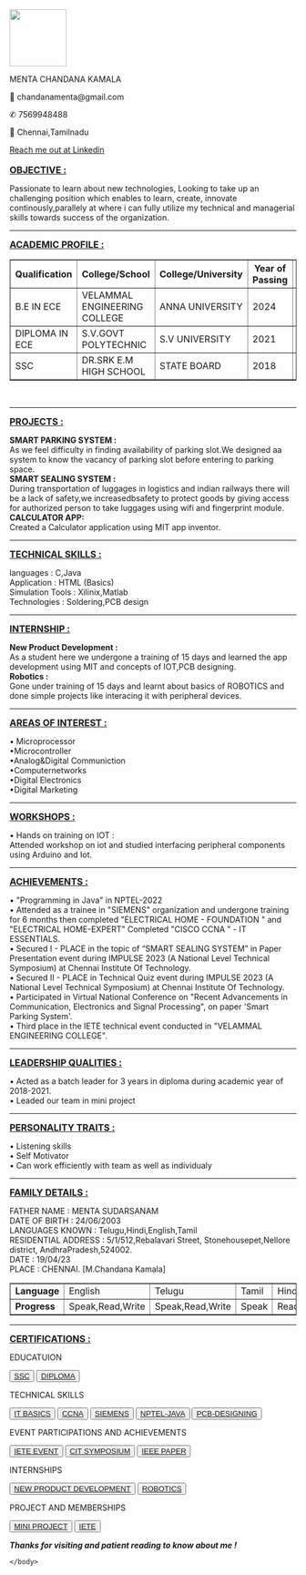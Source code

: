 <!DOCTYPE html>
<html lang="en">
    <head>
       <title> Resume </title>
    </head>
    <body>
        <img src="images/photo.jpg" alt="" width="100" height="100"> 
        <p>MENTA CHANDANA KAMALA</p>
        <p>📧 chandanamenta@gmail.com</p>
        <P>✆ 7569948488</P>
        <p>	📍 Chennai,Tamilnadu</p>
        <a href="https://www.linkedin.com/in/chandana1302" target="_blank">Reach me out at Linkedin</a>  
        <br><br>
        <font size="3"><b><u>OBJECTIVE : </u></b></font></p>
    <p><font type="Times New Roman"> Passionate to learn about new technologies, Looking to take up an challenging position which enables to learn, create, innovate continously,parallely at where i can fully utilize my technical and managerial skills towards success of the organization. </font></p>
 <hr>
 <font size="3"><b><u>ACADEMIC PROFILE : </u></b></font></p>
 <font type="Times New Roman">
 <table border="1" cellpadding="5" cellspacing="5" width="100%">
    <tr bgcolor="white">
        <th>Qualification</th>
        <th>College/School</th>
        <th>College/University</th>
        <th>Year of Passing</th>
        <th>Percenatge %</th>
    </tr>
    <tr>
        <td>B.E IN ECE </td>
        <td>VELAMMAL ENGINEERING COLLEGE</td>
        <td>ANNA UNIVERSITY</td>
        <td>2024</td>
        <td>94 %</td>
    </tr>
    <tr>
        <td>DIPLOMA IN ECE</td>
        <td>S.V.GOVT POLYTECHNIC</td>
        <td>S.V UNIVERSITY</td>
        <td>2021</td>
        <td>94 %</td>
    </tr>
    <tr>
        <td>SSC</td>
        <td>DR.SRK E.M HIGH SCHOOL</td>
        <td>STATE BOARD</td>
        <td>2018</td>
        <td>9.7 GPA</td>
    </tr>
</font>
</table><br>
<hr>
<font size="3"><b><u>PROJECTS : </u></b></font></p>
<p><font type="Times New Roman"> <b>SMART PARKING SYSTEM :</b><br>
    As we feel difficulty in finding availability of parking slot.We designed aa system to know the vacancy of parking slot before entering to parking space.<br><b>SMART SEALING SYSTEM :</b> <br>
    During transportation of luggages in logistics and indian railways there will be a lack of safety,we increasedbsafety to protect goods by giving access for authorized person to take luggages using wifi and fingerprint module.<br> <b>CALCULATOR APP:</b><br>
    Created a Calculator application using MIT app inventor.
    </font><br>
    <hr>
    <font size="3"><b><u>TECHNICAL SKILLS : </u></b></font></p>
    <p><font type="Times New Roman">
        languages :                                C,Java<br>
Application :                             HTML (Basics)<br>
Simulation Tools  :                  Xilinix,Matlab<br>
Technologies :                          Soldering,PCB design<br>
    </p></font>
    <hr>
    <font size="3"><b><u>INTERNSHIP : </u></b></font></p>
    <p><font type="Times New Roman">
       <b> New Product Development : </b><br>
As a student here we undergone a training of 15 days and learned the app development using MIT and concepts of IOT,PCB designing.<br>
      <b> Robotics :</b><br>
      Gone under training of 15 days and learnt about basics of ROBOTICS and done simple projects like interacing it with peripheral devices.
    </p></font>
    <hr>
    <font size="3"><b><u>AREAS OF INTEREST : </u></b></font></p>
    <p><font type="Times New Roman">
        • Microprocessor    <br>                           
        •Microcontroller        <br>                        
        •Analog&Digital Communiction<br>
        •Computernetworks<br>
        •Digital Electronics<br>
        •Digital Marketing<br>
    </p></font>
    <hr>
    <font size="3"><b><u>WORKSHOPS  : </u></b></font></p>
    <p><font type="Times New Roman"> • Hands on training on IOT :<br>
        Attended workshop on iot and studied interfacing  peripheral components using         Arduino and Iot.
    </p></font>
    <hr>
    <font size="3"><b><u>ACHIEVEMENTS : </u></b></font></p>
    <p><font type="Times New Roman">
        • "Programming in Java" in NPTEL-2022 <br>
        • Attended as a trainee in "SIEMENS" organization and undergone training for 6 months then completed "ELECTRICAL HOME - FOUNDATION " and "ELECTRICAL HOME-EXPERT" Completed "CISCO CCNA " - IT ESSENTIALS.<br>
        • Secured I - PLACE in the topic of “SMART SEALING SYSTEM” in Paper Presentation event during IMPULSE 2023 (A National Level Technical Symposium) at Chennai Institute Of Technology.<br>
        • Secured II - PLACE in Technical Quiz event during IMPULSE 2023 (A National Level Technical Symposium) at Chennai Institute Of Technology.<br>
        • Participated in Virtual National Conference on "Recent Advancements in Communication, Electronics and Signal Processing", on paper 'Smart Parking System'. <br>
        • Third place in the IETE technical event conducted in "VELAMMAL ENGINEERING COLLEGE".<br>
    </p></font>
    <hr>
    <font size="3"><b><u>LEADERSHIP QUALITIES : </u></b></font></p>
    <p><font type="Times New Roman">
        • Acted as a batch leader for 3 years in diploma during academic year of 2018-2021.<br>
        • Leaded our team in mini project<br>
    </p></font>
    <hr>
    <font size="3"><b><u>PERSONALITY TRAITS : </u></b></font></p>
    <p><font type="Times New Roman">
        • Listening skills<br>
        • Self Motivator<br>
        • Can work efficiently with team as well as individualy
    </p></font>
    <hr>
    <font size="3"><b><u>FAMILY DETAILS : </u></b></font></p>
    <p><font type="Times New Roman">
        FATHER NAME           :  MENTA SUDARSANAM<br>
        DATE OF BIRTH       :  24/06/2003<br>
        LANGUAGES KNOWN      :  Telugu,Hindi,English,Tamil<br>
        RESIDENTIAL ADDRESS  :  5/1/512,Rebalavari Street, Stonehousepet,Nellore district,
                                                             AndhraPradesh,524002.<br>
        DATE   : 19/04/23<br>
        PLACE : CHENNAI.                                     [M.Chandana Kamala]  <br>      
    </p></font>
    <table border = "1">
        <tr>
            <td><b>Language</b></td>
            <td>English</td>
            <td>Telugu</td>
            <td>Tamil</td>
            <td>Hindi</td>
        </tr> 
        <tr>
            <td><b>Progress</b></td>
            <td>Speak,Read,Write</td>
            <td>Speak,Read,Write</td>
            <td>Speak</td>
            <td>Read,Write</td>
        </tr> 
      </table>
    <hr>
    <font size="3"><b><u>CERTIFICATIONS : </u></b></font></p>
    <p><font type="Times New Roman">        
<p>EDUCATUION</p>   
        <button class="uber1-button"> <a href="https://drive.google.com/file/d/16MTBfp8c5mE-0urMWrX8mzVU2Q7Dhize/view?usp=drivesdk" target="_blank">SSC</a>  </button>                                                        
        <button class="uber2-button"> <a href="https://drive.google.com/file/d/16NK_zbCQtYOYUEYMiDpEurmtlLSB14Nx/view?usp=drivesdk" target="_blank">DIPLOMA</a>  </button> <br>
        <p><font type="Times New Roman">        
    <p>TECHNICAL SKILLS</p> 
        <button class="uber3-button"> <a href="https://drive.google.com/file/d/16c00vm9_wNtCWjTSxi66eBkJ2w0zLnx2/view?usp=drivesdk" target="_blank">IT BASICS</a>  </button> 
        <button class="uber4-button"> <a href="https://drive.google.com/file/d/16g3ngxzd0iFtVxDDQ5YbwISwQZmgsBTj/view?usp=drivesdk" target="_blank">CCNA</a>  </button> 
        <button class="uber5-button"> <a href="https://www.linkedin.com/in/chandana1302" target="_blank">SIEMENS</a>  </button> 
        <button class="uber6-button"> <a href="https://drive.google.com/file/d/16hVd0jar1e5jI5awQjZws_nSdpkKW9pc/view?usp=drivesdk" target="_blank">NPTEL-JAVA</a>  </button> 
        <button class="uber7-button"> <a href="https://drive.google.com/file/d/16_GEPJE3cERRsHSW796Fs3X66Cn9SnAM/view?usp=drivesdk" target="_blank">PCB-DESIGNING</a>  </button> 
        <p><font type="Times New Roman">        
          <p>EVENT PARTICIPATIONS AND ACHIEVEMENTS</p> 
        <button class="uber8-button"> <a href="https://drive.google.com/file/d/17DXgUe-4DroU3L11Jkr7_BiVRmilOIsw/view?usp=drivesdk" target="_blank">IETE EVENT</a>  </button> 
        <button class="uber9-button"> <a href="https://drive.google.com/file/d/16QAwOrF-FWJmTWv-W-Vld2tR87vHPp5l/view?usp=drivesdk" target="_blank">CIT SYMPOSIUM</a>  </button> 
        <button class="uber10-button"> <a href="https://drive.google.com/file/d/16XUogaN9nyJ2Osxtoynu19iuLVXRhCFR/view?usp=drivesdk" target="_blank">IEEE PAPER</a>  </button> 
        <br>
          <p><font type="Times New Roman">        
            <p>INTERNSHIPS</p> 
        <button class="uber11-button"> <a href="https://drive.google.com/file/d/16a2eIzdnoVq2RPa9qPalnql37HcHW7qx/view?usp=drivesdk" target="_blank">NEW PRODUCT DEVELOPMENT</a>  </button> 
        <button class="uber12-button"> <a href="https://drive.google.com/file/d/16Ypcgxm_3idhbgL89odtz08p6UP9lxaF/view?usp=drivesdk" target="_blank">ROBOTICS</a>  </button> 
        <p><font type="Times New Roman">        
          <p>PROJECT AND MEMBERSHIPS</p> 
        <button class="uber13-button"> <a href="https://drive.google.com/file/d/16RHRHk8ie7v8MGbzBj5dyoPTZmeyunwm/view?usp=drivesdk" target="_blank">MINI PROJECT</a>  </button> 
        <button class="uber14-button"> <a href="https://drive.google.com/file/d/16ODZopmzqXG6BD7uvHhDnGwWl4G4y6ZS/view?usp=drivesdk" target="_blank">IETE</a>  </button> 
        <br>
        <p><b><i>Thanks for visiting and patient reading to know about me !</i></b></p>
 

        
    </body>
</html>  
